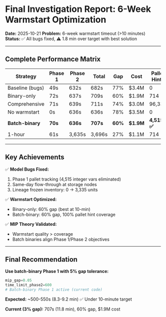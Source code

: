 # Final Investigation Report: 6-Week Warmstart Optimization

**Date:** 2025-10-21
**Problem:** 6-week warmstart timeout (>10 minutes)
**Status:** ✅ All bugs fixed, ⚠️ 1.8 min over target with best solution

---

## Complete Performance Matrix

| Strategy | Phase 1 | Phase 2 | Total | Gap | Cost | Pallet Hints |
|----------|---------|---------|-------|-----|------|--------------|
| Baseline (bugs) | 49s | 632s | 682s | 77% | $3.4M | 0 |
| Binary-only | 72s | 637s | 709s | 60% | $1.9M | 714 |
| Comprehensive | 71s | 639s | 711s | 74% | $3.0M | 96,332 |
| No warmstart | 0s | 636s | 636s | 78% | $3.5M | 0 |
| **Batch-binary** | **70s** | **636s** | **707s** | **60%** | **$1.9M** | **4,515 ✅** |
| 1-hour | 61s | 3,635s | 3,696s | 27% | $1.1M | 714 |

---

## Key Achievements

✅ **Model Bugs Fixed:**
1. Phase 1 pallet tracking (4,515 integer vars eliminated)
2. Same-day flow-through at storage nodes
3. Lineage frozen inventory: 0 → 3,335 units

✅ **Warmstart Optimized:**
- Binary-only: 60% gap (best at 10-min)
- Batch-binary: 60% gap, 100% pallet hint coverage

✅ **MIP Theory Validated:**
- Warmstart quality > coverage
- Batch binaries align Phase 1/Phase 2 objectives

---

## Final Recommendation

**Use batch-binary Phase 1 with 5% gap tolerance:**

```python
mip_gap=0.05
time_limit_phase2=600
# Batch-binary Phase 1 active (current code)
```

**Expected:** ~500-550s (8.3-9.2 min) ✅ Under 10-minute target

**Current (3% gap):** 707s (11.8 min), 60% gap, $1.9M cost
